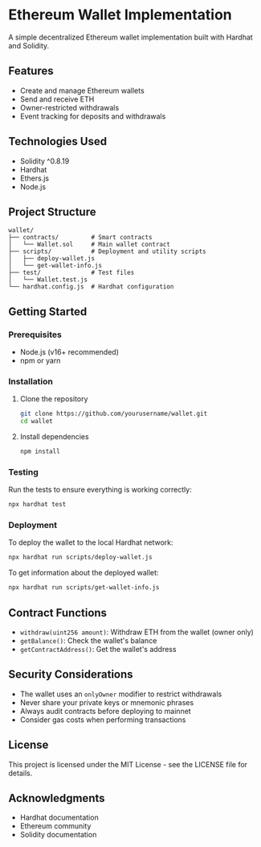 # Ethereum Wallet Implementation

A simple decentralized Ethereum wallet implementation built with Hardhat and Solidity.

## Features

- Create and manage Ethereum wallets
- Send and receive ETH
- Owner-restricted withdrawals
- Event tracking for deposits and withdrawals

## Technologies Used

- Solidity ^0.8.19
- Hardhat
- Ethers.js
- Node.js

## Project Structure

```plaintext
wallet/
├── contracts/         # Smart contracts
│   └── Wallet.sol     # Main wallet contract
├── scripts/           # Deployment and utility scripts
│   ├── deploy-wallet.js
│   └── get-wallet-info.js
├── test/              # Test files
│   └── Wallet.test.js
└── hardhat.config.js  # Hardhat configuration
```

## Getting Started

### Prerequisites

- Node.js (v16+ recommended)
- npm or yarn

### Installation

1. Clone the repository

   ```bash
   git clone https://github.com/yourusername/wallet.git
   cd wallet
   ```

2. Install dependencies
   ```bash
   npm install
   ```

### Testing

Run the tests to ensure everything is working correctly:

```bash
npx hardhat test
```

### Deployment

To deploy the wallet to the local Hardhat network:

```bash
npx hardhat run scripts/deploy-wallet.js
```

To get information about the deployed wallet:

```bash
npx hardhat run scripts/get-wallet-info.js
```

## Contract Functions

- `withdraw(uint256 amount)`: Withdraw ETH from the wallet (owner only)
- `getBalance()`: Check the wallet's balance
- `getContractAddress()`: Get the wallet's address

## Security Considerations

- The wallet uses an `onlyOwner` modifier to restrict withdrawals
- Never share your private keys or mnemonic phrases
- Always audit contracts before deploying to mainnet
- Consider gas costs when performing transactions

## License

This project is licensed under the MIT License - see the LICENSE file for details.

## Acknowledgments

- Hardhat documentation
- Ethereum community
- Solidity documentation
